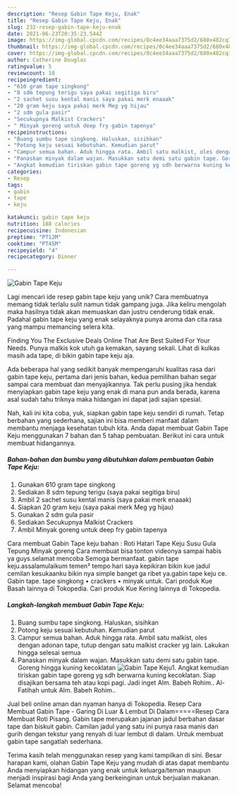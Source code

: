 ```yaml
---
description: "Resep Gabin Tape Keju, Enak"
title: "Resep Gabin Tape Keju, Enak"
slug: 232-resep-gabin-tape-keju-enak
date: 2021-06-23T20:35:23.544Z
image: https://img-global.cpcdn.com/recipes/0c4ee34aaa7375d2/680x482cq70/gabin-tape-keju-foto-resep-utama.jpg
thumbnail: https://img-global.cpcdn.com/recipes/0c4ee34aaa7375d2/680x482cq70/gabin-tape-keju-foto-resep-utama.jpg
cover: https://img-global.cpcdn.com/recipes/0c4ee34aaa7375d2/680x482cq70/gabin-tape-keju-foto-resep-utama.jpg
author: Catherine Douglas
ratingvalue: 5
reviewcount: 10
recipeingredient:
- "610 gram tape singkong"
- "8 sdm tepung terigu saya pakai segitiga biru"
- "2 sachet susu kental manis saya pakai merk enaaak"
- "20 gram keju saya pakai merk Meg yg hijau"
- "2 sdm gula pasir"
- "Secukupnya Malkist Crackers"
- " Minyak goreng untuk deep fry gabin tapenya"
recipeinstructions:
- "Buang sumbu tape singkong. Haluskan, sisihkan"
- "Potong keju sesuai kebutuhan. Kemudian parut"
- "Campur semua bahan. Aduk hingga rata. Ambil satu malkist, oles dengan adonan tape, tutup dengan satu malkist cracker yg lain. Lakukan hingga selesai semua"
- "Panaskan minyak dalam wajan. Masukkan satu demi satu gabin tape. Goreng hingga kuning kecoklatan"
- "Angkat kemudian tiriskan gabin tape goreng yg sdh berwarna kuning kecoklatan. Siap disajikan bersama teh atau kopi pagi. Jadi inget Alm. Babeh Rohim.. Al-Fatihah untuk Alm. Babeh Rohim.."
categories:
- Resep
tags:
- gabin
- tape
- keju

katakunci: gabin tape keju 
nutrition: 188 calories
recipecuisine: Indonesian
preptime: "PT12M"
cooktime: "PT45M"
recipeyield: "4"
recipecategory: Dinner

---
```



![Gabin Tape Keju](https://img-global.cpcdn.com/recipes/0c4ee34aaa7375d2/680x482cq70/gabin-tape-keju-foto-resep-utama.jpg)

Lagi mencari ide resep gabin tape keju yang unik? Cara membuatnya memang tidak terlalu sulit namun tidak gampang juga. Jika keliru mengolah maka hasilnya tidak akan memuaskan dan justru cenderung tidak enak. Padahal gabin tape keju yang enak selayaknya punya aroma dan cita rasa yang mampu memancing selera kita.

Finding You The Exclusive Deals Online That Are Best Suited For Your Needs. Punya malkis kok utuh ga kemakan, sayang sekali. Lihat di kulkas masih ada tape, di bikin gabin tape keju aja.

Ada beberapa hal yang sedikit banyak mempengaruhi kualitas rasa dari gabin tape keju, pertama dari jenis bahan, kedua pemilihan bahan segar sampai cara membuat dan menyajikannya. Tak perlu pusing jika hendak menyiapkan gabin tape keju yang enak di mana pun anda berada, karena asal sudah tahu triknya maka hidangan ini dapat jadi sajian spesial.


Nah, kali ini kita coba, yuk, siapkan gabin tape keju sendiri di rumah. Tetap berbahan yang sederhana, sajian ini bisa memberi manfaat dalam membantu menjaga kesehatan tubuh kita. Anda dapat membuat Gabin Tape Keju menggunakan 7 bahan dan 5 tahap pembuatan. Berikut ini cara untuk membuat hidangannya.

<!--inarticleads1-->

##### Bahan-bahan dan bumbu yang dibutuhkan dalam pembuatan Gabin Tape Keju:

1. Gunakan 610 gram tape singkong
1. Sediakan 8 sdm tepung terigu (saya pakai segitiga biru)
1. Ambil 2 sachet susu kental manis (saya pakai merk enaaak)
1. Siapkan 20 gram keju (saya pakai merk Meg yg hijau)
1. Gunakan 2 sdm gula pasir
1. Sediakan Secukupnya Malkist Crackers
1. Ambil  Minyak goreng untuk deep fry gabin tapenya


Cara membuat Gabin Tape keju bahan : Roti Hatari Tape Keju Susu Gula Tepung Minyak goreng Cara membuat bisa tonton videonya sampai habis ya guys.selamat mencoba Semoga bermanfaat. gabin tape keju.assalamulaikum temen² tempo hari saya kepikiran bikin kue jadul cemilan kesukaanku bikin nya simple banget ga ribet ya.gabin tape keju ce. Gabin tape. tape singkong • crackers • minyak untuk. Cari produk Kue Basah lainnya di Tokopedia. Cari produk Kue Kering lainnya di Tokopedia. 

<!--inarticleads2-->

##### Langkah-langkah membuat Gabin Tape Keju:

1. Buang sumbu tape singkong. Haluskan, sisihkan
1. Potong keju sesuai kebutuhan. Kemudian parut
1. Campur semua bahan. Aduk hingga rata. Ambil satu malkist, oles dengan adonan tape, tutup dengan satu malkist cracker yg lain. Lakukan hingga selesai semua
1. Panaskan minyak dalam wajan. Masukkan satu demi satu gabin tape. Goreng hingga kuning kecoklatan
<img src="//assets-global.cpcdn.com/assets/icons/button_play-2c75c40dde080a61004c1f40b05d8f140eaff45d7e9e6481dc71c63d2e7c4909.png" alt="Gabin Tape Keju">1. Angkat kemudian tiriskan gabin tape goreng yg sdh berwarna kuning kecoklatan. Siap disajikan bersama teh atau kopi pagi. Jadi inget Alm. Babeh Rohim.. Al-Fatihah untuk Alm. Babeh Rohim..


Jual beli online aman dan nyaman hanya di Tokopedia. Resep Cara Membuat Gabin Tape - Garing Di Luar &amp; Lembut Di Dalam=====Resep Cara Membuat Roti Pisang. Gabin tape merupakan jajanan jadul berbahan dasar tape dan biskuit gabin. Camilan jadul yang satu ini punya rasa manis dan gurih dengan tekstur yang renyah di luar lembut di dalam. Untuk membuat gabin tape sangatlah sederhana. 

Terima kasih telah menggunakan resep yang kami tampilkan di sini. Besar harapan kami, olahan Gabin Tape Keju yang mudah di atas dapat membantu Anda menyiapkan hidangan yang enak untuk keluarga/teman maupun menjadi inspirasi bagi Anda yang berkeinginan untuk berjualan makanan. Selamat mencoba!
